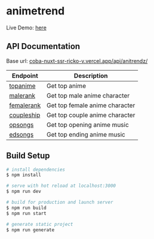 # animetrend
Live Demo: <a href='https://animetrend.surge.sh' target='_blank'>here</a>

## API Documentation
Base url: <a href='https://coba-nuxt-ssr-ricko-v.vercel.app/api/anitrendz/' target='_blank'>coba-nuxt-ssr-ricko-v.vercel.app/api/anitrendz/</a>


| Endpoint | Description |
| -------  | ----------- |
| <a href='https://coba-nuxt-ssr-ricko-v.vercel.app/api/anitrendz/topanime' target='_blank'>topanime</a> | Get top anime |
| <a href='https://coba-nuxt-ssr-ricko-v.vercel.app/api/anitrendz/malerank' target='_blank'>malerank</a> | Get top male anime character |
| <a href='https://coba-nuxt-ssr-ricko-v.vercel.app/api/anitrendz/femalerank' target='_blank'>femalerank</a> | Get top female anime character |
| <a href='https://coba-nuxt-ssr-ricko-v.vercel.app/api/anitrendz/coupleship' target='_blank'>coupleship</a> | Get top couple anime character |
| <a href='https://coba-nuxt-ssr-ricko-v.vercel.app/api/anitrendz/opsongs' target='_blank'>opsongs</a> | Get top opening anime music |
| <a href='https://coba-nuxt-ssr-ricko-v.vercel.app/api/anitrendz/edsongs' target='_blank'>edsongs</a> | Get top ending anime music |

## Build Setup

```bash
# install dependencies
$ npm install

# serve with hot reload at localhost:3000
$ npm run dev

# build for production and launch server
$ npm run build
$ npm run start

# generate static project
$ npm run generate
```
